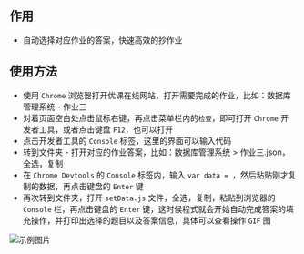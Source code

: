 ## 作用
- 自动选择对应作业的答案，快速高效的抄作业

## 使用方法
- 使用 `Chrome` 浏览器打开优课在线网站，打开需要完成的作业，比如：数据库管理系统 - 作业三
- 对着页面空白处点击鼠标右键，再点击菜单栏内的`检查`，即可打开 `Chrome` 开发者工具，或者点击键盘 `F12`，也可以打开
- 点击开发者工具的 `Console` 标签，这里的界面可以输入代码
- 转到文件夹 - 打开对应的作业答案，比如：数据库管理系统 > 作业三.json，全选，复制
- 在 `Chrome Devtools` 的 `Console` 标签内，输入 `var data = `，然后粘贴刚才复制的数据，再点击键盘的 `Enter` 键
- 再次转到文件夹，打开 `setData.js` 文件，全选，复制，粘贴到浏览器的 `Console` 栏，再点击键盘的 `Enter` 键，这时候程式就会开始自动完成答案的填充操作，并打印出选择的题目以及答案信息，具体可以查看操作 `GIF` 图
 
![示例图片](./public/images/example.gif)
